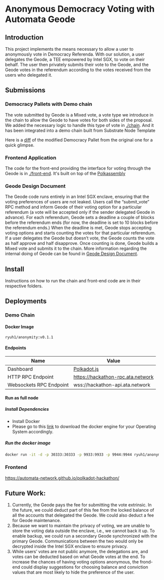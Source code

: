 # Anonymous Democracy Voting with Automata Geode
## Introduction
This project implements the means necessary to allow a user to anonymously vote in Democracy Referenda. With our solution, a user delegates the Geode, a TEE empowered by Intel SGX, to vote on their behalf. The user then privately submits their vote to the Geode, and the Geode votes in the referendum according to the votes received from the users who delegated it.
## Submissions
### Democracy Pallets with Demo chain
The vote submitted by Geode is a Mixed vote, a vote type we introduce in the chain to allow the Geode to have votes for both sides of the proposal. We added the necessary logic to handle this type of vote in [./chain](./chain/). And it has been integrated into a demo chain built from Substrate Node Template

Here is a [diff](<https://github.com/paritytech/substrate/compare/monthly-2021-11-1...automata-network:polkadot-hackathon>) of the modified Democracy Pallet from the original one for a quick glimpse. 

### Frontend Application
The code for the front-end providing the interface for voting through the Geode is in [./front-end](./front-end/). It's built on top of the [Polkassembly](https://github.com/Premiurly/polkassembly)

### Geode Design Document
The Geode code runs entirely in an Intel SGX enclave, ensuring that the voting preferences of users are not leaked. Users call the “submit_vote” RPC method and inform Geode of their voting option for a particular referendum (a vote will be accepted only if the sender delegated Geode in advance). For each referendum, Geode sets a deadline a couple of blocks before the referendum ends (for now, the deadline is set to 10 blocks before the referendum ends.) When the deadline is met, Geode stops accepting voting options and starts counting the votes for that particular referendum. If a user delegates the Geode but doesn’t vote, the Geode counts the vote as half approve and half disapprove. Once counting is done, Geode builds a Mixed vote and submits it to the chain. More information regarding the internal doing of Geode can be found in [Geode Design Document](./GEODE_DESIGN.md).

## Install
Instructions on how to run the chain and front-end code are in their respective folders.

## Deployments

### Demo Chain
#### Docker Image
`ryuh1/anonymity:v0.1.1`
#### Endpoints
| Name | Value |
| -- | -- |
| Dashboard | [Polkadot.js](https://polkadot.js.org/apps/?rpc=wss%3A%2F%2Fhackathon-api.ata.network#/explorer) |
| HTTP RPC Endpoint | https://hackathon-rpc.ata.network |
| Websockets RPC Endpoint | wss://hackathon-api.ata.network |
#### Run as full node
##### Install Dependencies
- Install Docker
- Please go to this [link](https://docs.docker.com/get-docker/) to download the docker engine for your Operating System accordingly.
##### Run the docker image
```bash
docker run -it -d -p 30333:30333 -p 9933:9933 -p 9944:9944 ryuh1/anonymity:v0.1.1 --base-path /chain-data --chain local --port 30333 --ws-port 9944 --rpc-port 9933 --bootnodes /ip4/20.99.225.95/tcp/30335/p2p/12D3KooWEyoppNCUx8Yx66oV9fJnriXwCcXwDDUA2kj6vnc6iDEp
```

### Frontend
<https://automata-network.github.io/polkadot-hackathon/>

## Future Work:
1. Currently, the Geode pays the fee for submitting the vote extrinsic. In the future, we could deduct part of this fee from the locked balance of all the accounts that delegated the Geode. We could also deduct a fee for Geode maintenance.
2. Because we want to maintain the privacy of voting, we are unable to store the voting data outside the enclave, i.e., we cannot back it up. To enable backup, we could run a secondary Geode synchronized with the primary Geode. Communications between the two would only be decrypted inside the Intel SGX enclave to ensure privacy.
3. While users’ votes are not public anymore, the delegations are, and votes can be deducted based on what Geode votes at the end. To increase the chances of having voting options anonymous, the frond-end could display suggestions for choosing balance and conviction values that are most likely to hide the preference of the user. 
